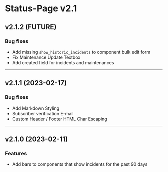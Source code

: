 # Status-Page v2.1

## v2.1.2 (FUTURE)

### Bug fixes
* Add missing `show_historic_incidents` to component bulk edit form
* Fix Maintenance Update Textbox
* Add created field for incidents and maintenances

---

## v2.1.1 (2023-02-17)

### Bug fixes
* Add Markdown Styling
* Subscriber verification E-mail
* Custom Header / Footer HTML Char Escaping

---

## v2.1.0 (2023-02-11)

### Features
* Add bars to components that show incidents for the past 90 days
